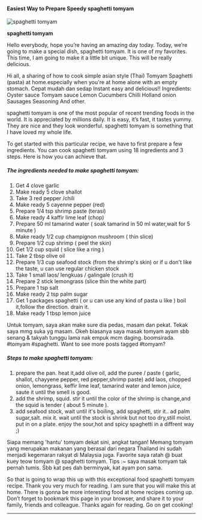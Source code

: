             

#### Easiest Way to Prepare Speedy spaghetti tomyam

![spaghetti tomyam](https://img-global.cpcdn.com/recipes/46718827/751x532cq70/spaghetti-tomyam-recipe-main-photo.jpg)

**spaghetti tomyam**

Hello everybody, hope you’re having an amazing day today. Today, we’re going to make a special dish, spaghetti tomyam. It is one of my favorites. This time, I am going to make it a little bit unique. This will be really delicious.

Hi all, a sharing of how to cook simple asian style (Thai) Tomyam Spaghetti (pasta) at home.especially when you're at home alone with an empty stomach. Cepat mudah dan sedap Instant easy and delicious!! Ingredients: Oyster sauce Tomyam sauce Lemon Cucumbers Chilli Holland onion Sausages Seasoning And other.

spaghetti tomyam is one of the most popular of recent trending foods in the world. It is appreciated by millions daily. It is easy, it’s fast, it tastes yummy. They are nice and they look wonderful. spaghetti tomyam is something that I have loved my whole life.

To get started with this particular recipe, we have to first prepare a few ingredients. You can cook spaghetti tomyam using 18 ingredients and 3 steps. Here is how you can achieve that.

##### The ingredients needed to make spaghetti tomyam:

1.  Get 4 clove garlic
2.  Make ready 5 clove shallot
3.  Take 3 red pepper /chili
4.  Make ready 5 cayenne pepper (red)
5.  Prepare 1/4 tsp shrimp paste (terasi)
6.  Make ready 4 kaffir lime leaf (chop)
7.  Prepare 50 ml tamarind water ( soak tamarind in 50 ml water,wait for 5 minute )
8.  Make ready 1/2 cup champignon mushroom ( thin slice)
9.  Prepare 1/2 cup shrimp ( peel the skin)
10.  Get 1/2 cup squid ( slice like a ring )
11.  Take 2 tbsp olive oil
12.  Prepare 1/3 cup seafood stock (from the shrimp's skin) or if u don't like the taste, u can use regular chicken stock
13.  Take 1 small laos/ lengkuas / galingale (crush it)
14.  Prepare 2 stick lemongrass (slice thin the white part)
15.  Prepare 1 tsp salt
16.  Make ready 2 tsp palm sugar
17.  Get 1 packages spaghetti ( or u can use any kind of pasta u like ) boil it,follow the direction. drain it.
18.  Make ready 1 tbsp lemon juice

Untuk tomyam, saya akan make sure dia pedas, masam dan pekat. Tekak saya mmg suka yg masam. Okeh biasanya saya masak tomyam ayam sbb senang & takyah tunggu lama nak empuk mcm daging. boomsirada. #tomyam #spaghetti. Want to see more posts tagged #tomyam?

##### Steps to make spaghetti tomyam:

1.  prepare the pan. heat it,add olive oil, add the puree / paste ( garlic, shallot, chayyene pepper, red pepper,shrimp paste) add laos, chopped onion, lemongrass, keffir lime leaf, tamarind water and lemon juice, saute it until the smell is good.
2.  add the shrimp, squid. stir it until the color of the shrimp is change,and the squid is tender ( about 5 minute ).
3.  add seafood stock, wait until it's boiling, add spaghetti, stir it.. ad palm sugar,salt. mix it. wait until the stock is shrink but not too dry,still moist. put in on a plate. enjoy the sour,hot and spicy spaghetti in a diffrent way ;)

Siapa memang 'hantu' tomyam dekat sini, angkat tangan! Memang tomyam yang merupakan makanan yang berasal dari negara Thailand ini sudah menjadi kegemaran rakyat di Malaysia juga. Favorite saya ratah @ buat kuey teow tomyam @ spaghetti tomyam. Tips :~ saya masak tomyam tak pernah tumis. Sbb kat pes dah berminyak, kat ayam pon sama.

So that is going to wrap this up with this exceptional food spaghetti tomyam recipe. Thank you very much for reading. I am sure that you will make this at home. There is gonna be more interesting food at home recipes coming up. Don’t forget to bookmark this page in your browser, and share it to your family, friends and colleague. Thanks again for reading. Go on get cooking!

* * *